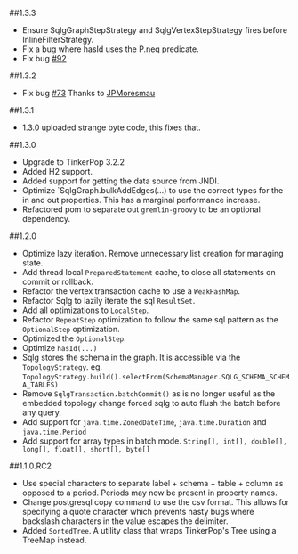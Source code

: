 ##1.3.3

* Ensure SqlgGraphStepStrategy and SqlgVertexStepStrategy fires before InlineFilterStrategy.
* Fix a bug where hasId uses the P.neq predicate.
* Fix bug [#92](https://github.com/pietermartin/sqlg/issues/92)

##1.3.2

* Fix bug [#73](https://github.com/pietermartin/sqlg/issues/73)
        Thanks to [JPMoresmau](https://github.com/JPMoresmau)

##1.3.1

* 1.3.0 uploaded strange byte code, this fixes that.

##1.3.0

* Upgrade to TinkerPop 3.2.2
* Added H2 support.
* Added support for getting the data source from JNDI.
* Optimize `SqlgGraph.bulkAddEdges(...) to use the correct types for the in and out properties. This has a marginal performance increase.
* Refactored pom to separate out `gremlin-groovy` to be an optional dependency.

##1.2.0

* Optimize lazy iteration. Remove unnecessary list creation for managing state.
* Add thread local `PreparedStatement` cache, to close all statements on commit or rollback.
* Refactor the vertex transaction cache to use a `WeakHashMap`.
* Refactor Sqlg to lazily iterate the sql `ResultSet`.
* Add all optimizations to `LocalStep`.
* Refactor `RepeatStep` optimization to follow the same sql pattern as the `OptionalStep` optimization.
* Optimized the `OptionalStep`.
* Optimize `hasId(...)`
* Sqlg stores the schema in the graph. It is accessible via the `TopologyStrategy`. eg. `TopologyStrategy.build().selectFrom(SchemaManager.SQLG_SCHEMA_SCHEMA_TABLES)`
* Remove `SqlgTransaction.batchCommit()` as is no longer useful as the embedded topology change forced sqlg to auto flush the batch before any query.
* Add support for `java.time.ZonedDateTime`, `java.time.Duration` and `java.time.Period`
* Add support for array types in batch mode. `String[], int[], double[], long[], float[], short[], byte[]`

##1.1.0.RC2

* Use special characters to separate label + schema + table + column as opposed to a period. Periods may now be present in property names.
* Change postgresql copy command to use the csv format. This allows for specifying a quote character which prevents nasty bugs where backslash characters in the value escapes the delimiter.
* Added `SortedTree`. A utility class that wraps TinkerPop's Tree using a TreeMap instead.